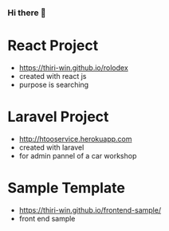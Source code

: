 ### Hi there 👋

# React Project

- https://thiri-win.github.io/rolodex
- created with react js
- purpose is searching

# Laravel Project
* http://htooservice.herokuapp.com
* created with laravel
* for admin pannel of a car workshop

# Sample Template
* https://thiri-win.github.io/frontend-sample/
* front end sample

<!--
**thiri-win/thiri-win** is a ✨ _special_ ✨ repository because its `README.md` (this file) appears on your GitHub profile.

Here are some ideas to get you started:

- 🔭 I’m currently working on ...
- 🌱 I’m currently learning ...
- 👯 I’m looking to collaborate on ...
- 🤔 I’m looking for help with ...
- 💬 Ask me about ...
- 📫 How to reach me: ...
- 😄 Pronouns: ...
- ⚡ Fun fact: ...
-->
